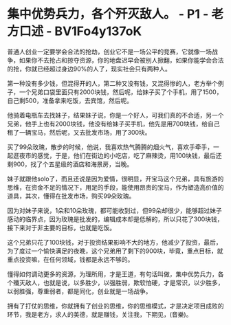 # 集中优势兵力，各个歼灭敌人。 - P1 - 老方口述 - BV1Fo4y137oK

普通人创业一定要学会合法的抢劫，创业它不是一场公平的竞赛，它就像一场战争，如果你不去抢占和掠夺资源，你的地盘迟早会被别人掀翻，如果你能学会合法的抢，你就已经超过身边90%的人了，现实社会只有两种人。

第一种没有多少钱，但混得开的人，第二种又没有钱，又混得惨的人，老方举个例子，一个兄弟口袋里面只有2000块钱，然后呢，给妹子买了个手机，用了1500，自己剩500，准备拿来吃饭，去宾馆，然后呢。

他骑着电瓶车去找妹子，结果妹子说，你是一个好人，可我们真的不合适，另一个兄弟，他手上也有2000块钱，他没有给妹子买手机，他先是用700块钱，给自己租了一辆宝马，然后呢，又去批发市场，用了300块。

买了99朵玫瑰，散步的时候，他说，我喜欢热气腾腾的烟火气，喜欢手牵手，一起逛夜市的感觉，于是，他们在街边的小吃店，吃了麻辣烫，用100块钱，最后还剩900，找了个五星级的酒店和海景房，当晚。

妹子就跟他solo了，而且还说是因为爱情，很明显，开宝马这个兄弟，具有旅游的思维，在资金不足的情况下，用足的手段，能使用昂贵的宝马，作为塑造高价值的道具，其次，懂得在批发市场，购买99朵玫瑰。

因为对妹子来说，1朵和10朵玫瑰，都可能收到过，但99朵却很少，能够超过妹子感动的临界点，因为玫瑰是批发的，编辑成本却是低解的，所以只花了300块钱，接下来对于非主要的目标，也就是吃饭。

这个兄弟只花了100块钱，对于投资结果影响不大的地方，他减少了投资，最后，为了度过一个愉快满足的夜晚，这个兄弟用了剩下的900块，毕竟，重点目标，就重点投资嘛，在任何领域，钱都是永远不够的。

懂得如何调动更多的资源，为理所用，才是王道，有句话叫做，集中优势兵力，各个殲灭敌人，也就是说，以多胜少，以强胜弱，欺软怕硬，才是常识，以少胜多，以弱胜强，尊重弱者，都是同化，创业就是一场战争。

拥有了打仗的思维，你就拥有了创业的思维，你的思维模式，才是决定项目成败的环节，我是老方，求人的美德，就是赚钱，关注我，下期见，(音樂)。

